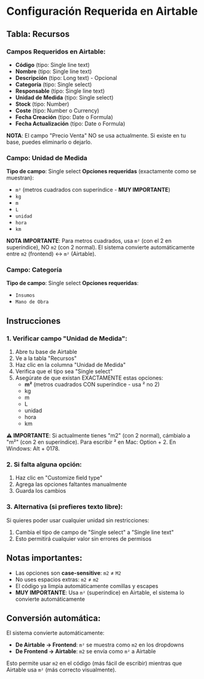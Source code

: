 # Configuración Requerida en Airtable

## Tabla: Recursos

### Campos Requeridos en Airtable:
- **Código** (tipo: Single line text)
- **Nombre** (tipo: Single line text)
- **Descripción** (tipo: Long text) - Opcional
- **Categoría** (tipo: Single select)
- **Responsable** (tipo: Single line text)
- **Unidad de Medida** (tipo: Single select)
- **Stock** (tipo: Number)
- **Coste** (tipo: Number o Currency)
- **Fecha Creación** (tipo: Date o Formula)
- **Fecha Actualización** (tipo: Date o Formula)

**NOTA**: El campo "Precio Venta" NO se usa actualmente. Si existe en tu base, puedes eliminarlo o dejarlo.

### Campo: Unidad de Medida
**Tipo de campo**: Single select
**Opciones requeridas** (exactamente como se muestran):
- `m²` (metros cuadrados con superíndice - **MUY IMPORTANTE**)
- `kg`
- `m`
- `L`
- `unidad`
- `hora`
- `km`

**NOTA IMPORTANTE**: Para metros cuadrados, usa `m²` (con el 2 en superíndice), NO `m2` (con 2 normal).
El sistema convierte automáticamente entre `m2` (frontend) ↔ `m²` (Airtable).

### Campo: Categoría
**Tipo de campo**: Single select
**Opciones requeridas**:
- `Insumos`
- `Mano de Obra`

## Instrucciones

### 1. Verificar campo "Unidad de Medida":
1. Abre tu base de Airtable
2. Ve a la tabla "Recursos"
3. Haz clic en la columna "Unidad de Medida"
4. Verifica que el tipo sea "Single select"
5. Asegúrate de que existan EXACTAMENTE estas opciones:
   - **m²** (metros cuadrados CON superíndice - usa ² no 2)
   - kg
   - m
   - L
   - unidad
   - hora
   - km

**⚠️ IMPORTANTE**: Si actualmente tienes "m2" (con 2 normal), cámbialo a "m²" (con 2 en superíndice). 
Para escribir ² en Mac: Option + 2. En Windows: Alt + 0178.

### 2. Si falta alguna opción:
1. Haz clic en "Customize field type"
2. Agrega las opciones faltantes manualmente
3. Guarda los cambios

### 3. Alternativa (si prefieres texto libre):
Si quieres poder usar cualquier unidad sin restricciones:
1. Cambia el tipo de campo de "Single select" a "Single line text"
2. Esto permitirá cualquier valor sin errores de permisos

## Notas importantes:
- Las opciones son **case-sensitive**: `m2` ≠ `M2`
- No uses espacios extras: `m2` ≠ ` m2 `
- El código ya limpia automáticamente comillas y escapes
- **MUY IMPORTANTE**: Usa `m²` (superíndice) en Airtable, el sistema lo convierte automáticamente

## Conversión automática:
El sistema convierte automáticamente:
- **De Airtable → Frontend**: `m²` se muestra como `m2` en los dropdowns
- **De Frontend → Airtable**: `m2` se envía como `m²` a Airtable

Esto permite usar `m2` en el código (más fácil de escribir) mientras que Airtable usa `m²` (más correcto visualmente).

